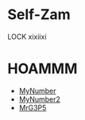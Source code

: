 # Self-Zam
LOCK xixiixi

# HOAMMM
- [MyNumber](wa.me/6281295037142)
- [MyNumber2](wa.me/994405570419)
- [MrG3P5](wa.me/6289523258649)
